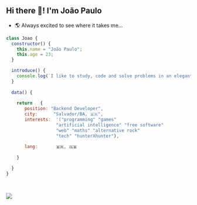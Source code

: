 ## Hi there 👋! I'm João Paulo

- 🌎 Always excited to see where it takes me...

```javascript
class Joao {
  constructor() {
    this.name = "João Paulo";
    this.age = 23;
  }

  introduce() {
    console.log(`I like to study, code and solve problems in an elegant and intelligent way`);
  }
  
  data() {
  
    return   {
       position: "Backend Developer",
       city:      "Salvador/BA, 🇧🇷",
       interests:  '("programming" "games" 
                   "artificial intelligence" "free software" 
                   "web" "maths" "alternative rock" 
                   "tech" "hunterXhunter"),
                   
       lang:       🇧🇷, 🇬🇧
    
    }

  }
}

```
<!---------------------
     STATS SECTION 
----------------------->
&nbsp;   
     
<img src="https://github-readme-stats.vercel.app/api/top-langs/?username=joaoreider&layout=compact&langs_count=6"
     align="center" 
      />

